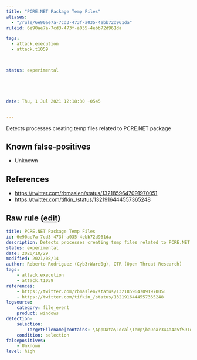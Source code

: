 ```yaml
---
title: "PCRE.NET Package Temp Files"
aliases:
  - "/rule/6e90ae7a-7cd3-473f-a035-4ebb72d961da"
ruleid: 6e90ae7a-7cd3-473f-a035-4ebb72d961da

tags:
  - attack.execution
  - attack.t1059



status: experimental





date: Thu, 1 Jul 2021 12:18:30 +0545


---
```


Detects processes creating temp files related to PCRE.NET package

<!--more-->


## Known false-positives

* Unknown



## References

* https://twitter.com/rbmaslen/status/1321859647091970051
* https://twitter.com/tifkin_/status/1321916444557365248


## Raw rule ([edit](https://github.com/SigmaHQ/sigma/edit/master/rules/windows/file_event/file_event_win_pcre_net_temp_file.yml))
```yaml
title: PCRE.NET Package Temp Files
id: 6e90ae7a-7cd3-473f-a035-4ebb72d961da
description: Detects processes creating temp files related to PCRE.NET package
status: experimental
date: 2020/10/29
modified: 2021/08/14
author: Roberto Rodriguez (Cyb3rWard0g), OTR (Open Threat Research)
tags:
    - attack.execution
    - attack.t1059
references:
    - https://twitter.com/rbmaslen/status/1321859647091970051
    - https://twitter.com/tifkin_/status/1321916444557365248
logsource:
    category: file_event
    product: windows
detection:
    selection: 
        TargetFilename|contains: \AppData\Local\Temp\ba9ea7344a4a5f591d6e5dc32a13494b\
    condition: selection
falsepositives:
    - Unknown
level: high

```

